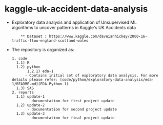 # kaggle-uk-accident-data-analysis


* Exploratory data analysis and application of Unsupervised ML algorithms to uncover patterns in Kaggle's UK Accidents data
  	      
  	      ** Dataset : https://www.kaggle.com/daveianhickey/2000-16-traffic-flow-england-scotland-wales

* The repository is organized as:
      
      1. code
		1.1) R
		1.2) python
		     1.2.1) eda-1
			- Contains initial set of exploratory data analysis. For more details please refer: [code/python/exploratory-data-analysis/eda-1/README.md](EDA-Python-1)
		1.3) SAS
      2. reports
		1.1) update-1
		     - documentation for first project update
		1.2) update-2
		     - documentation for second project update
		1.3) update-3
		     - documentation for final project update
      